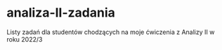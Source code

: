# analiza-II-zadania
Listy zadań dla studentów chodzących na moje ćwiczenia z Analizy II w roku 2022/3
